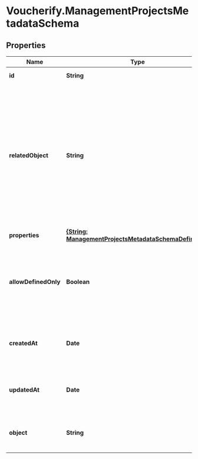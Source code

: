 # Voucherify.ManagementProjectsMetadataSchema

## Properties

Name | Type | Description | Notes
------------ | ------------- | ------------- | -------------
**id** | **String** | Unique identifier of the metadata schema. | [optional] 
**relatedObject** | **String** | The resource type. You can define custom metadata schemas, which have a custom &#x60;\&quot;related_object\&quot;&#x60; resource type. The standard metadata schemas are: &#x60;\&quot;campaign\&quot;&#x60;, &#x60;\&quot;customer\&quot;&#x60;, &#x60;\&quot;earning_rule\&quot;&#x60;, &#x60;\&quot;loyalty_tier\&quot;&#x60;, &#x60;\&quot;order\&quot;&#x60;, &#x60;\&quot;order_item\&quot;&#x60;, &#x60;\&quot;product\&quot;&#x60;, &#x60;\&quot;promotion_tier\&quot;&#x60;, &#x60;\&quot;publication\&quot;&#x60;, &#x60;\&quot;redemption\&quot;&#x60;, &#x60;\&quot;reward\&quot;&#x60;, &#x60;\&quot;voucher\&quot;&#x60;. | [optional] 
**properties** | [**{String: ManagementProjectsMetadataSchemaDefinition}**](ManagementProjectsMetadataSchemaDefinition.md) | Contains metadata definitions. | [optional] 
**allowDefinedOnly** | **Boolean** | Restricts the creation of metadata fields when set to &#x60;true&#x60;. It indicates whether or not you can create new metadata definitions, e.g. in the campaign or publication manager. If set to &#x60;true&#x60;, then only the defined fields are available for assigning values. | [optional] 
**createdAt** | **Date** | Timestamp representing the date and time when the metadata schema was created. The value for this parameter is shown in the ISO 8601 format. | [optional] 
**updatedAt** | **Date** | Timestamp representing the date and time when the metadata schema was updated. The value for this parameter is shown in the ISO 8601 format. | [optional] 
**object** | **String** | The type of the object represented by the JSON. This object stores information about the metadata schema. | [optional] [default to &#39;metadata_schema&#39;]



